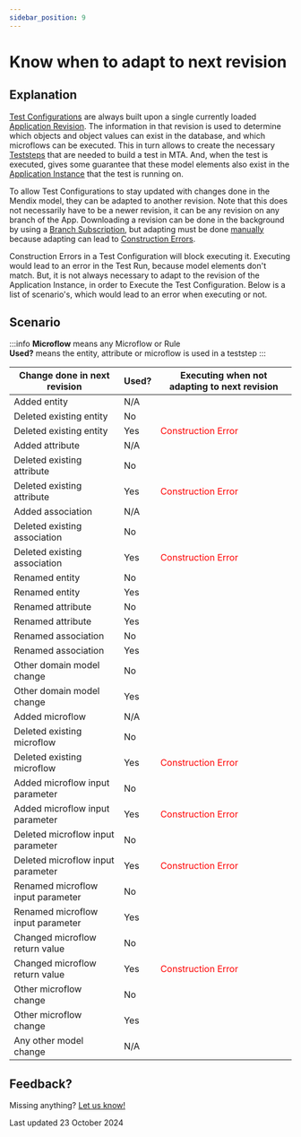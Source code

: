 ```yaml
---
sidebar_position: 9
---
```


# Know when to adapt to next revision

## Explanation

[Test Configurations](../../../test-configuration) are always built upon a single currently loaded [Application Revision](../../../application-revision). The information in that revision is used to determine which objects and object values can exist in the database, and which microflows can be executed. This in turn allows to create the necessary [Teststeps](../../../Teststep/) that are needed to build a test in MTA. And, when the test is executed, gives some guarantee that these model elements also exist in the [Application Instance](../../../application-instance) that the test is running on.

To allow Test Configurations to stay updated with changes done in the Mendix model, they can be adapted to another revision. Note that this does not necessarily have to be a newer revision, it can be any revision on any branch of the App. Downloading a revision can be done in the background by using a [Branch Subscription](../../../branch-subscription), but adapting must be done [manually](../../../application-revision#adapt-test-suites-in-a-test-configuration-to-a-downloaded-application-revision) because adapting can lead to [Construction Errors](../../../construction-error).

Construction Errors in a Test Configuration will block executing it. Executing would lead to an error in the Test Run, because model elements don't match. But, it is not always necessary to adapt to the revision of the Application Instance, in order to Execute the Test Configuration. Below is a list of scenario's, which would lead to an error when executing or not.

## Scenario

:::info
**Microflow** means any Microflow or Rule<br/>
**Used?** means the entity, attribute or microflow is used in a teststep
:::

| Change done in next revision      | Used? | Executing when not adapting to next revision |
| --------------------------------- | ----- | -------------------------------------------- |
| Added entity                      | N/A   | <i class="fal fa-check"></i>                 |
| Deleted existing entity           | No    | <i class="fal fa-check"></i>                 |
| Deleted existing entity           | Yes   | <font color="red">Construction Error</font>  |
| Added attribute                   | N/A   | <i class="fal fa-check"></i>                 |
| Deleted existing attribute        | No    | <i class="fal fa-check"></i>                 |
| Deleted existing attribute        | Yes   | <font color="red">Construction Error</font>  |
| Added association                 | N/A   | <i class="fal fa-check"></i>                 |
| Deleted existing association      | No    | <i class="fal fa-check"></i>                 |
| Deleted existing association      | Yes   | <font color="red">Construction Error</font>  |
| Renamed entity                    | No    | <i class="fal fa-check"></i>                 |
| Renamed entity                    | Yes   | <i class="fal fa-check"></i>                 |
| Renamed attribute                 | No    | <i class="fal fa-check"></i>                 |
| Renamed attribute                 | Yes   | <i class="fal fa-check"></i>                 |
| Renamed association               | No    | <i class="fal fa-check"></i>                 |
| Renamed association               | Yes   | <i class="fal fa-check"></i>                 |
| Other domain model change         | No    | <i class="fal fa-check"></i>                 |
| Other domain model change         | Yes   | <i class="fal fa-check"></i>                 |
| Added microflow                   | N/A   | <i class="fal fa-check"></i>                 |
| Deleted existing microflow        | No    | <i class="fal fa-check"></i>                 |
| Deleted existing microflow        | Yes   | <font color="red">Construction Error</font>  |
| Added microflow input parameter   | No    | <i class="fal fa-check"></i>                 |
| Added microflow input parameter   | Yes   | <font color="red">Construction Error</font>  |
| Deleted microflow input parameter | No    | <i class="fal fa-check"></i>                 |
| Deleted microflow input parameter | Yes   | <font color="red">Construction Error</font>  |
| Renamed microflow input parameter | No    | <i class="fal fa-check"></i>                 |
| Renamed microflow input parameter | Yes   | <i class="fal fa-check"></i>                 |
| Changed microflow return value    | No    | <i class="fal fa-check"></i>                 |
| Changed microflow return value    | Yes   | <font color="red">Construction Error</font>  |
| Other microflow change            | No    | <i class="fal fa-check"></i>                 |
| Other microflow change            | Yes   | <i class="fal fa-check"></i>                 |
| Any other model change            | N/A   | <i class="fal fa-check"></i>                 |



## Feedback?
Missing anything? [Let us know!](mailto:support@menditect.com)

Last updated 23 October 2024